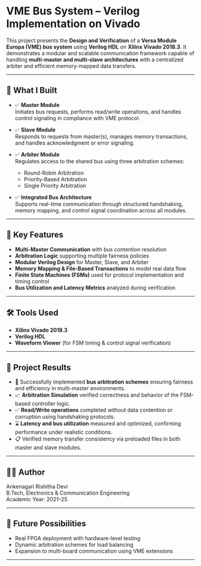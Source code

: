 # VME Bus System – Verilog Implementation on Vivado

This project presents the **Design and Verification** of a **Versa Module Europa (VME) bus system** using **Verilog HDL** on **Xilinx Vivado 2018.3**. It demonstrates a modular and scalable communication framework capable of handling **multi-master and multi-slave architectures** with a centralized arbiter and efficient memory-mapped data transfers.

---

## 🔧 What I Built

- ✅ **Master Module**  
  Initiates bus requests, performs read/write operations, and handles control signaling in compliance with VME protocol.

- ✅ **Slave Module**  
  Responds to requests from master(s), manages memory transactions, and handles acknowledgment or error signaling.

- ✅ **Arbiter Module**  
  Regulates access to the shared bus using three arbitration schemes:
  - Round-Robin Arbitration  
  - Priority-Based Arbitration  
  - Single Priority Arbitration

- ✅ **Integrated Bus Architecture**  
  Supports real-time communication through structured handshaking, memory mapping, and control signal coordination across all modules.

---

## 📌 Key Features

- **Multi-Master Communication** with bus contention resolution  
- **Arbitration Logic** supporting multiple fairness policies  
- **Modular Verilog Design** for Master, Slave, and Arbiter  
- **Memory Mapping & File-Based Transactions** to model real data flow  
- **Finite State Machines (FSMs)** used for protocol implementation and timing control  
- **Bus Utilization and Latency Metrics** analyzed during verification

---

## 🛠 Tools Used

- **Xilinx Vivado 2018.3**
- **Verilog HDL**
- **Waveform Viewer** (for FSM timing & control signal verification)

---

## 🧪 Project Results

- 🔄 Successfully implemented **bus arbitration schemes** ensuring fairness and efficiency in multi-master environments.
- 📈 **Arbitration Simulation** verified correctness and behavior of the FSM-based controller logic.
- ✅ **Read/Write operations** completed without data contention or corruption using handshaking protocols.
- ⌛ **Latency and bus utilization** measured and optimized, confirming performance under realistic conditions.
- 📋 Verified memory transfer consistency via preloaded files in both master and slave modules.

---

## 🙋‍♂️ Author

Ankenagari Rishitha Devi  
B.Tech, Electronics & Communication Engineering    
Academic Year: 2021–25  

---

## 🧠 Future Possibilities

- Real FPGA deployment with hardware-level testing  
- Dynamic arbitration schemes for load balancing  
- Expansion to multi-board communication using VME extensions

---


